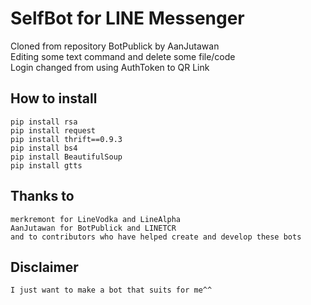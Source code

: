# SelfBot for LINE Messenger
Cloned from repository BotPublick by AanJutawan  
Editing some text command and delete some file/code  
Login changed from using AuthToken to QR Link  
 
## How to install
```
pip install rsa
pip install request
pip install thrift==0.9.3
pip install bs4
pip install BeautifulSoup
pip install gtts
```

## Thanks to
```
merkremont for LineVodka and LineAlpha  
AanJutawan for BotPublick and LINETCR  
and to contributors who have helped create and develop these bots  
```

## Disclaimer
```
I just want to make a bot that suits for me^^
```
